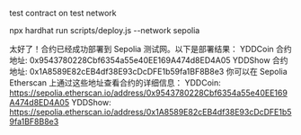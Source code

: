 test contract on test network

npx hardhat run scripts/deploy.js --network sepolia

太好了！合约已经成功部署到 Sepolia 测试网。以下是部署结果：
YDDCoin 合约地址: 0x9543780228Cbf6354a55e40EE169A474d8ED4A05
YDDShow 合约地址: 0x1A8589E82cEB4df38E93cDcDFE1b59fa1BF8B8e3
你可以在 Sepolia Etherscan 上通过这些地址查看合约的详细信息：
YDDCoin: https://sepolia.etherscan.io/address/0x9543780228Cbf6354a55e40EE169A474d8ED4A05
YDDShow: https://sepolia.etherscan.io/address/0x1A8589E82cEB4df38E93cDcDFE1b59fa1BF8B8e3